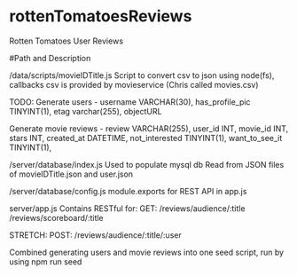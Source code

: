 # rottenTomatoesReviews
Rotten Tomatoes User Reviews

#Path and Description
<!-- LEGACY -->
<!-- /data/scripts/moviedb.js
Script to grab movie ID and title from movieDB API -->

/data/scripts/movieIDTitle.js
Script to convert csv to json using node(fs), callbacks
csv is provided by movieservice (Chris called movies.csv)

TODO:
Generate users - 
  username VARCHAR(30),
  has_profile_pic TINYINT(1),
  etag varchar(255),
  objectURL

Generate movie reviews - 
  review VARCHAR(255),
  user_id INT,
  movie_id INT,
  stars INT,
  created_at DATETIME,
  not_interested TINYINT(1),
  want_to_see_it TINYINT(1),

/server/database/index.js
Used to populate mysql db
Read from JSON files of movieIDTitle.json and user.json

/server/database/config.js
module.exports for REST API in app.js

server/app.js
Contains RESTful for:
  GET:
  /reviews/audience/:title
  /reviews/scoreboard/:title

  STRETCH:
  POST: /reviews/audience/:title/:user

Combined generating users and movie reviews into one seed script, run by using npm run seed
  

